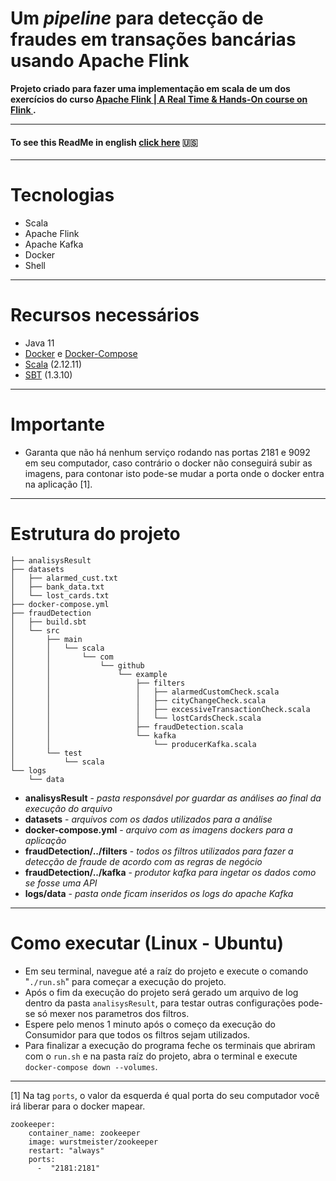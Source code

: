 # Um *pipeline* para detecção de fraudes em transações bancárias usando Apache Flink
**Projeto criado para fazer uma implementação em scala de um dos exercícios do curso [ Apache Flink | A Real Time & Hands-On course on Flink ](https://www.udemy.com/course/apache-flink-a-real-time-hands-on-course-on-flink/).**

---
#### To see this ReadMe in english [click here](https://github.com/thiagobeppe/flinkFraudDetection/blob/master/READMEEN.md) :us:
---
# Tecnologias
* Scala
* Apache Flink
* Apache Kafka
* Docker
* Shell

---
# Recursos necessários
* Java 11 
* [Docker](https://www.docker.com/) e [Docker-Compose](https://docs.docker.com/compose/install/)
* [Scala](https://www.scala-lang.org/download/) (2.12.11)
* [SBT](https://www.scala-sbt.org/download.html) (1.3.10)

---
# Importante
* Garanta que não há nenhum serviço rodando nas portas 2181 e 9092 em seu computador, caso contrário o docker não conseguirá subir as imagens, para contonar isto pode-se mudar a porta onde o docker entra na aplicação [1].
---

# Estrutura do projeto
```
├── analisysResult
├── datasets
│   ├── alarmed_cust.txt
│   ├── bank_data.txt
│   └── lost_cards.txt
├── docker-compose.yml
├── fraudDetection
│   ├── build.sbt
│   └── src
│       ├── main
│       │   └── scala
│       │       └── com
│       │           └── github
│       │               └── example
│       │                   ├── filters
│       │                   │   ├── alarmedCustomCheck.scala
│       │                   │   ├── cityChangeCheck.scala
│       │                   │   ├── excessiveTransactionCheck.scala
│       │                   │   └── lostCardsCheck.scala
│       │                   ├── fraudDetection.scala
│       │                   └── kafka
│       │                       └── producerKafka.scala
│       └── test
│           └── scala
└── logs
    └── data
```
* **analisysResult**  - *pasta responsável por guardar as análises ao final da execução do arquivo*
* **datasets**  - *arquivos com os dados utilizados para a análise*
* **docker-compose.yml**  - *arquivo com as imagens dockers para a aplicação*
* **fraudDetection/../filters**  - *todos os filtros utilizados para fazer a detecção de fraude de acordo com as regras de negócio*
* **fraudDetection/../kafka**  - *produtor kafka para ingetar os dados como se fosse uma API*
* **logs/data**  - *pasta onde ficam inseridos os logs do apache Kafka*

---

# Como executar (Linux - Ubuntu)
* Em seu terminal, navegue até a raíz do projeto e execute o comando "```./run.sh```" para começar a execução do projeto.
* Após o fim da execução do projeto será gerado um arquivo de log dentro da pasta  ```analisysResult```, para testar outras configurações pode-se só mexer nos parametros dos filtros.
* Espere pelo menos 1 minuto após o começo da execução do Consumidor para que todos os filtros sejam utilizados.
* Para finalizar a execução do programa feche os terminais que abriram com o ```run.sh``` e na pasta raíz do projeto, abra o terminal e execute ```docker-compose down --volumes```.


---
[1] Na tag ```ports```, o valor da esquerda é qual porta do seu computador você irá liberar para o docker mapear.
```
zookeeper:
    container_name: zookeeper
    image: wurstmeister/zookeeper
    restart: "always"
    ports:
      -  "2181:2181"
```

